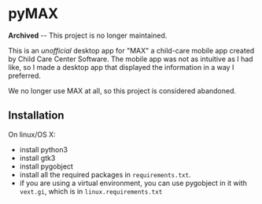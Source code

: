 pyMAX
=====


**Archived** -- This project is no longer maintained.


This is an _unofficial_ desktop app for "MAX" a child-care mobile app created by Child Care Center Software. The mobile app was not as intuitive as I had like, so I made a desktop app that displayed the information in a way I preferred.

We no longer use MAX at all, so this project is considered abandoned.


Installation
------------

On linux/OS X:

- install python3
- install gtk3
- install pygobject
- install all the required packages in `requirements.txt`.
- if you are using a virtual environment, you can use pygobject in it with `vext.gi`, which is in `linux.requirements.txt`


